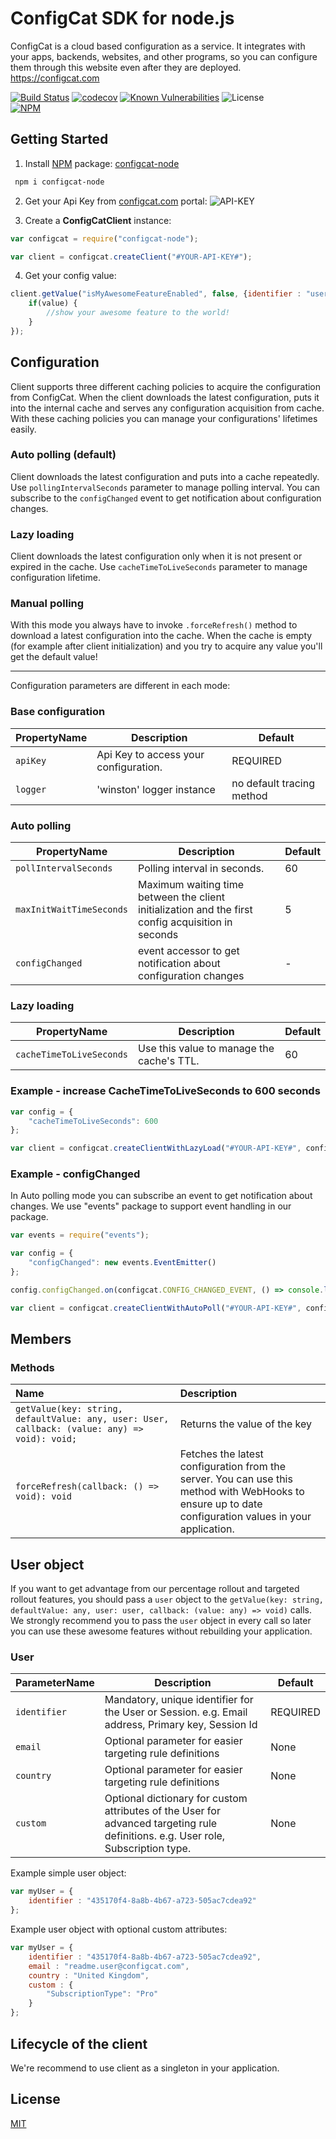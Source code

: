 # ConfigCat SDK for node.js
ConfigCat is a cloud based configuration as a service. It integrates with your apps, backends, websites, and other programs, so you can configure them through this website even after they are deployed.
https://configcat.com  

[![Build Status](https://travis-ci.org/configcat/node-sdk.svg?branch=master)](https://travis-ci.org/configcat/node-sdk) [![codecov](https://codecov.io/gh/configcat/node-sdk/branch/master/graph/badge.svg)](https://codecov.io/gh/configcat/node-sdk) [![Known Vulnerabilities](https://snyk.io/test/github/configcat/node-sdk/badge.svg?targetFile=package.json)](https://snyk.io/test/github/configcat/node-sdk?targetFile=package.json) ![License](https://img.shields.io/github/license/configcat/node-sdk.svg) \
[![NPM](https://nodei.co/npm/configcat-node.png)](https://nodei.co/npm/configcat-node/)

## Getting Started

 1. Install [NPM](https://docs.npmjs.com/cli/install) package: [configcat-node]( https://npmjs.com/package/configcat-node)
 ```PowerShell
  npm i configcat-node
 ```
 2. Get your Api Key from [configcat.com](https://configcat.com) portal:
![API-KEY](https://raw.githubusercontent.com/ConfigCat/.net-sdk/master/media/readme02.png  "API-KEY")

 3. Create a **ConfigCatClient** instance:
```javascript
var configcat = require("configcat-node");

var client = configcat.createClient("#YOUR-API-KEY#");
```
 4. Get your config value:
```javascript
client.getValue("isMyAwesomeFeatureEnabled", false, {identifier : "userIdentifier"}, (value) => {
    if(value) {
        //show your awesome feature to the world!
    }
});
```

## Configuration
Client supports three different caching policies to acquire the configuration from ConfigCat. When the client downloads the latest configuration, puts it into the internal cache and serves any configuration acquisition from cache. With these caching policies you can manage your configurations' lifetimes easily.

### Auto polling (default)
Client downloads the latest configuration and puts into a cache repeatedly. Use ```pollingIntervalSeconds``` parameter to manage polling interval.
You can subscribe to the ```configChanged``` event to get notification about configuration changes. 

### Lazy loading
Client downloads the latest configuration only when it is not present or expired in the cache. Use ```cacheTimeToLiveSeconds``` parameter to manage configuration lifetime.

### Manual polling
With this mode you always have to invoke ```.forceRefresh()``` method to download a latest configuration into the cache. When the cache is empty (for example after client initialization) and you try to acquire any value you'll get the default value!

---

Configuration parameters are different in each mode:
### Base configuration
| PropertyName        | Description           | Default  |
| --- | --- | --- |
| ```apiKey```      | Api Key to access your configuration.  | REQUIRED |
| ```logger``` | 'winston' logger instance        | no default tracing method | 
### Auto polling
| PropertyName        | Description           | Default  |
| --- | --- | --- |
| ```pollIntervalSeconds ```      | Polling interval in seconds.|   60 | 
| ```maxInitWaitTimeSeconds```      | Maximum waiting time between the client initialization and the first config acquisition in seconds|   5 |
| ```configChanged```      | event accessor to get notification about configuration changes |   - |
### Lazy loading
| PropertyName        | Description           | Default  |
| --- | --- | --- | 
| ```cacheTimeToLiveSeconds```      | Use this value to manage the cache's TTL. |   60 |

### Example - increase CacheTimeToLiveSeconds to 600 seconds
``` javascript
var config = {
    "cacheTimeToLiveSeconds": 600
};

var client = configcat.createClientWithLazyLoad("#YOUR-API-KEY#", config);
```
### Example - configChanged 
In Auto polling mode you can subscribe an event to get notification about changes. We use "events" package to support event handling in our package.

``` javascript
var events = require("events");

var config = {    
    "configChanged": new events.EventEmitter()
};

config.configChanged.on(configcat.CONFIG_CHANGED_EVENT, () => console.log("config changed, update UI!"));

var client = configcat.createClientWithAutoPoll("#YOUR-API-KEY#", config);
```

## Members
### Methods
| Name        | Description           |
| :------- | :--- |
| ``` getValue(key: string, defaultValue: any, user: User, callback: (value: any) => void): void; ``` | Returns the value of the key |
| ``` forceRefresh(callback: () => void): void ``` | Fetches the latest configuration from the server. You can use this method with WebHooks to ensure up to date configuration values in your application.|

## User object
If you want to get advantage from our percentage rollout and targeted rollout features, you should pass a ```user``` object to the ```getValue(key: string, defaultValue: any, user: user, callback: (value: any) => void)``` calls.
We strongly recommend you to pass the ```user``` object in every call so later you can use these awesome features without rebuilding your application.

### User

| ParameterName        | Description           | Default  |
| --- | --- | --- |
| ```identifier```      | Mandatory, unique identifier for the User or Session. e.g. Email address, Primary key, Session Id  | REQUIRED |
| ```email ```      | Optional parameter for easier targeting rule definitions |   None |
| ```country```      | Optional parameter for easier targeting rule definitions |   None | 
| ```custom```      | Optional dictionary for custom attributes of the User for advanced targeting rule definitions. e.g. User role, Subscription type. |   None |

Example simple user object:  
``` javascript
var myUser = {
    identifier : "435170f4-8a8b-4b67-a723-505ac7cdea92"
};   
```

Example user object with optional custom attributes:  
``` javascript
var myUser = {
    identifier : "435170f4-8a8b-4b67-a723-505ac7cdea92",
    email : "readme.user@configcat.com",
    country : "United Kingdom",
    custom : {
        "SubscriptionType": "Pro"
    }
};
```

## Lifecycle of the client
We're recommend to use client as a singleton in your application.

## License
[MIT](https://raw.githubusercontent.com/ConfigCat/node-sdk/master/LICENSE)
